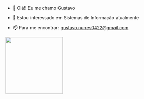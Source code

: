 - 👋 Olá!! Eu me chamo Gustavo


- 👀 Estou interessado em Sistemas de Informação atualmente
- 📫 Para me encontrar: gustavo.nunes0422@gmail.com 

 </div align center>
  <a href="https://github.com/gustavnun1">
 <!-- <img height="180em" src="https://github-readme-stats.vercel.app/api?username=gustavnun1&show_icons=true&theme=dark&include_all_commits=true&count_private=true"/>-->
  <img height="180em" src="https://github-readme-stats.vercel.app/api/top-langs/?username=gustavnun1&layout=compact&langs_count=7&theme=dark"/
</div>

  
  
  

